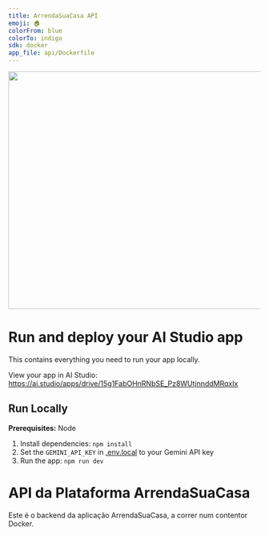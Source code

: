 ```yaml
---
title: ArrendaSuaCasa API
emoji: 🏠
colorFrom: blue
colorTo: indigo
sdk: docker
app_file: api/Dockerfile
---
```


<div align="center">
<img width="1200" height="475" alt="GHBanner" src="https://github.com/user-attachments/assets/0aa67016-6eaf-458a-adb2-6e31a0763ed6" />
</div>

# Run and deploy your AI Studio app

This contains everything you need to run your app locally.

View your app in AI Studio: https://ai.studio/apps/drive/15g1FabOHnRNbSE_Pz8WUtjnnddMRqxIx

## Run Locally

**Prerequisites:**  Node 

1. Install dependencies:
   `npm install`
2. Set the `GEMINI_API_KEY` in [.env.local](.env.local) to your Gemini API key
3. Run the app:
   `npm run dev`

# API da Plataforma ArrendaSuaCasa

Este é o backend da aplicação ArrendaSuaCasa, a correr num contentor Docker.